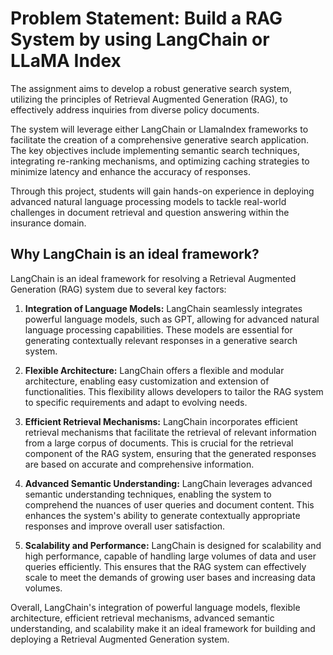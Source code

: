 # Problem Statement: Build a RAG System by using LangChain or LLaMA Index

The assignment aims to develop a robust generative search system, utilizing the principles of Retrieval Augmented Generation (RAG), to effectively address inquiries from diverse policy documents. 

The system will leverage either LangChain or LlamaIndex frameworks to facilitate the creation of a comprehensive generative search application. The key objectives include implementing semantic search techniques, integrating re-ranking mechanisms, and optimizing caching strategies 
to minimize latency and enhance the accuracy of responses. 

Through this project, students will gain hands-on experience in deploying advanced natural language processing models to tackle real-world challenges in document retrieval and question answering within the insurance domain.

## Why LangChain is an ideal framework?


LangChain is an ideal framework for resolving a Retrieval Augmented Generation (RAG) system due to several key factors:

1. **Integration of Language Models:** LangChain seamlessly integrates powerful language models, such as GPT, allowing for advanced natural language processing capabilities. These models are essential for generating contextually relevant responses in a generative search system.

2. **Flexible Architecture:** LangChain offers a flexible and modular architecture, enabling easy customization and extension of functionalities. This flexibility allows developers to tailor the RAG system to specific requirements and adapt to evolving needs.

3. **Efficient Retrieval Mechanisms:** LangChain incorporates efficient retrieval mechanisms that facilitate the retrieval of relevant information from a large corpus of documents. This is crucial for the retrieval component of the RAG system, ensuring that the generated responses are based on accurate and comprehensive information.

4. **Advanced Semantic Understanding:** LangChain leverages advanced semantic understanding techniques, enabling the system to comprehend the nuances of user queries and document content. This enhances the system's ability to generate contextually appropriate responses and improve overall user satisfaction.

5. **Scalability and Performance:** LangChain is designed for scalability and high performance, capable of handling large volumes of data and user queries efficiently. This ensures that the RAG system can effectively scale to meet the demands of growing user bases and increasing data volumes.

Overall, LangChain's integration of powerful language models, flexible architecture, efficient retrieval mechanisms, advanced semantic understanding, and scalability make it an ideal framework for building and deploying a Retrieval Augmented Generation system.
